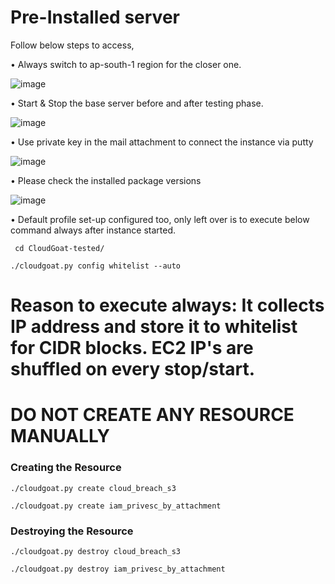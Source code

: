 
# Pre-Installed server

Follow below steps to access, 

•	Always switch to ap-south-1 region for the closer one. 

![image](https://user-images.githubusercontent.com/70305957/196031417-bf88d7b2-7d35-4723-bc5d-ee3c529cafe5.png)

•	Start & Stop the base server before and after testing phase.    

![image](https://user-images.githubusercontent.com/70305957/196030957-73cdb097-c1af-4a86-b031-ee9f5bf754a5.png)

•	Use private key in the mail attachment to connect the instance via putty    

![image](https://user-images.githubusercontent.com/70305957/196031730-3f3db663-bd2d-4a80-a3d2-f00d98a2d969.png)

•	Please check the installed package versions

![image](https://user-images.githubusercontent.com/70305957/196031022-4ddc9c30-beb0-44fb-bab7-c3916c780ca7.png)

• Default profile set-up configured too, only left over is to execute below command always after instance started. 
```  
 cd CloudGoat-tested/
```  
```  
./cloudgoat.py config whitelist --auto   
```
# Reason to execute always: It collects IP address and store it to whitelist for CIDR blocks. EC2 IP's are shuffled on every stop/start. 

# DO NOT CREATE ANY RESOURCE MANUALLY 

### Creating the Resource ###### 
```
./cloudgoat.py create cloud_breach_s3  
```
```
./cloudgoat.py create iam_privesc_by_attachment  
```
### Destroying the Resource ##### 
```
./cloudgoat.py destroy cloud_breach_s3  
```
```
./cloudgoat.py destroy iam_privesc_by_attachment
```






